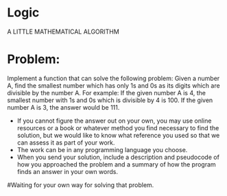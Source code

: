 # Logic
A LITTLE MATHEMATICAL ALGORITHM 

# Problem:
Implement a function that can solve the following problem:
Given a number A, find the smallest number which has only 1s and 0s as its digits which are divisible by the number A.
For example:
If the given number A is 4, the smallest number with 1s and 0s which is divisible by 4 is 100.
If the given number A is 3, the answer would be 111.
-	If you cannot figure the answer out on your own, you may use online resources or a book or whatever method you find necessary to find the solution, but we would like to know what reference you used so that we can assess it as part of your work. 
-	 The work can be in any programming language you choose.
-	When you send your solution, include a description and pseudocode of how you approached the problem and a summary of how the program finds an answer in your own words.

#Waiting for your own way for solving that problem.
